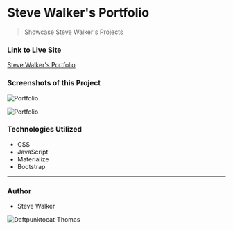 # Steve Walker's Portfolio

>Showcase Steve Walker's Projects

### Link to Live Site

[Steve Walker's Portfolio](https://captnwalker.github.io/Portfolio3/ "Portfolio")

### Screenshots of this Project

![Portfolio](https://raw.github.com/captnwalker/Portfolio3/master/screenshot/Screenshot1.png "Portfolio")

![Portfolio](https://raw.github.com/captnwalker/Portfolio3/master/screenshot/Screenshot2.png "Portfolio")

### Technologies Utilized

* CSS
* JavaScript
* Materialize
* Bootstrap

----

### Author

* Steve Walker

![Daftpunktocat-Thomas](https://octodex.github.com/images/daftpunktocat-thomas.gif)
